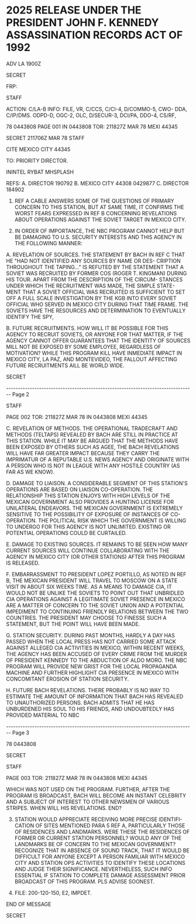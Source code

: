 # 2025 RELEASE UNDER THE PRESIDENT JOHN F. KENNEDY ASSASSINATION RECORDS ACT OF 1992

ADV LA 1900Z

SECRET

FRP:

STAFF

ACTION: C/LA-B INFO: FILE, VR, C/CCS, C/CI-4, D/COMMO-5, CWO-
DDA, C/IP/DMS. ODPD-D, OGC-2, OLC, D/SECUR-3, DCI/PA, DDO-4, CS/RF,

78 0443808 PAGE 001 IN 0443808
TOR: 211827Z MAR 78 MEXI 44345

SECRET 211706Z MAR 78 STAFF

CITE MEXICO CITY 44345

TO: PRIORITY DIRECTOR.

ININTEL RYBAT MHSPLASH

REFS: A. DIRECTOR 190792
B. MEXICO CITY 44308 0429877
C. DIRECTOR 184902

1. REF A CABLE ANSWERS SOME OF THE QUESTIONS OF PRIMARY
   CONCERN TO THIS STATION, BUT AT SAME TIME, IT CONFIRMS THE WORST
   FEARS EXPRESSED IN REF B CONCERNING REVELATIONS ABOUT OPERATIONS
   AGAINST THE SOVIET TARGET IN MEXICO CITY.

2. IN ORDER OF IMPORTANCE, THE NBC PROGRAM CANNOT HELP BUT
   BE DAMAGING TO U.S. SECURITY INTERESTS AND THIS AGENCY IN THE
   FOLLOWING MANNER:

A. REVELATION OF SOURCES. THE STATEMENT BY BACH IN
REF C THAT HE "HAD NOT IDENTIFIED ANY SOURCES BY NAME OR DES-
CRIPTION THROUGHOUT THE TAPING..." IS REFUTED BY THE STATEMENT
THAT A SOVIET WAS RECRUITED BY FORMER COS (ROGER T. KINGMAN)
DURING HIS TOUR. APART FROM THE DESCRIPTION OF THE CIRCUM-
STANCES UNDER WHICH THE RECRUITMENT WAS MADE, THE SIMPLE STATE-
MENT THAT A SOVIET OFFICIAL WAS RECRUITED IS SUFFICIENT TO
SET OFF A FULL SCALE INVESTIGATION BY THE KGB INTO EVERY
SOVIET OFFICIAL WHO SERVED IN MEXICO CITY DURING THAT TIME
FRAME. THE SOVIETS HAVE THE RESOURCES AND DETERMINATION TO
EVENTUALLY IDENTIFY THE SPY,

B. FUTURE RECRUITMENTS. HOW WILL IT BE POSSIBLE FOR
THIS AGENCY TO RECRUIT SOVIETS, OR ANYONE FOR THAT MATTER, IF
THE AGENCY CANNOT OFFER GUARANTEES THAT THE IDENTITY OF SOURCES
MILL NOT BE EXPOSED BY SOME EMPLOYEE, REGARDLESS OF MOTIVATION?
WHILE THIS PROGRAM KILL HAVE INMEDIATE IMPACT IN MEXICO CITY,
LA PAZ, AND MONTEVIDEO, THE FALLOUT AFFECTING FUTURE RECRUITMENTS
AILL BE WORLD WIDE.

SECRET


-------------------------------------------------------------------------------- Page 2

STAFF

PAGE 002
TOR: 211827Z MAR 78 IN 0443808
MEXI 44345

C. REVELATION OF METHODS. THE OPERATIONAL TRADECRAFT AND METHODS (TELTAPS) REVEALED BY BACH ARE STILL IN PRACTICE AT THIS STATION. WHILE IT MAY BE ARGUED THAT THE METHODS HAVE BEEN EXPOSED BY OTHERS SUCH AS AGEE, THE BACH REVELATIONS WILL HAVE FAR GREATER IMPACT BECAUSE THEY CARRY THE IMPRIMATUR OF A REPUTABLE U.S. NEWS AGENCY AND ORIGINATE WITH A PERSON WHO IS NOT IN LEAGUE WITH ANY HOSTILE COUNTRY (AS FAR AS WE KNOW).

D. DAMAGE TO LIAISON. A CONSIDERABLE SEGMENT OF THIS STATION'S OPERATIONS ARE BASED ON LIAISON CO-OPERATION. THE RELATIONSHIP THIS STATION ENJOYS WITH HIGH LEVELS OF THE MEXICAN GOVERNMENT ALSO PROVIDES A HUNTING LICENSE FOR UNILATERAL ENDEAVORS. THE MEXICAN GOVERNMENT IS EXTREMELY SENSITIVE TO THE POSSIBILITY OF EXPOSURE OF INSTANCES OF CO-OPERATION. THE POLITICAL RISK WHICH THE GOVERNMENT IS WILLING TO UNDERGO FOR THIS AGENCY IS NOT UNLIMITED. EXISTING OR POTENTIAL OPERATIONS COULD BE CURTAILED.

E. DAMAGE TO EXISTING SOURCES. IT REMAINS TO BE SEEN HOW MANY CURRENT SOURCES WILL CONTINUE COLLABORATING WITH THE AGENCY IN MEXICO CITY (OR OTHER STATIONS) AFTER THIS PROGRAM IS RELEASED.

F. EMBARRASSMENT TO PRESIDENT LOPEZ PORTILLO, AS NOTED IN REF B, THE MEXICAN PRESIDENT WILL TRAVEL TO MOSCOW ON A STATE VISIT IN ABOUT SIX WEEKS TIME. AS A MEANS TO DAMAGE CIA, IT WOULD NOT BE UNLIKE THE SOVIETS TO POINT OUT THAT UNBRIDLED CIA OPERATIONS AGAINST A LEGITIMATE SOVIET PRESENCE IN MEXICO ARE A MATTER OF CONCERN TO THE SOVIET UNION AND A POTENTIAL IMPEDIMENT TO CONTINUING FRIENDLY RELATIONS BETWEEN THE TWO COUNTRIES. THE PRESIDENT MAY CHOOSE TO FINESSE SUCH A STATEMENT, BUT THE POINT WILL HAVE BEEN MADE.

G. STATION SECURITY. DURING PAST MONTHS, HARDLY A DAY HAS PASSED WHEN THE LOCAL PRESS HAS NOT CARRIED SOME ATTACK AGAINST ALLEGED CIA ACTIVITIES IN MEXICO, WITHIN RECENT WEEKS, THE AGENCY HAS BEEN ACCUSED OF EVERY CRIME FROM THE MURDER OF PRESIDENT KENNEDY TO THE ABDUCTION OF ALDO MORO. THE NBC PROGRAM WILL PROVIDE NEW GRIST FOR THE LOCAL PROPAGANDA MACHINE AND FURTHER HIGHLIGHT CIA PRESENCE IN MEXICO WITH CONCOMITANT EROSION OF STATION SECURITY.

H. FUTURE BACH REVELATIONS. THERE PROBABLY IS NO WAY TO ESTIMATE THE AMOUNT OF INFORMATION THAT BACH HAS REVEALED TO UNAUTHORIZED PERSONS. BACH ADMITS THAT HE HAS UNBURDENED HIS SOUL TO HIS FRIENDS, AND UNDOUBTEDLY HAS PROVIDED MATERIAL TO NBC


-------------------------------------------------------------------------------- Page 3

78 0443808

SECRET

STAFF

PAGE 003
TOR: 211827Z MAR 78
IN 0443808
MEXI 44345

WHICH WAS NOT USED ON THE PROGRAM. FURTHER, AFTER THE PROGRAM
IS BROADCAST, BACH WILL BECOME AN INSTANT CELEBRITY AND A
SUBJECT OF INTEREST TO OTHER NEWSMEN OF VARIOUS STRIPES. WHEN
WILL HIS REVELATIONS. END?

3. STATION WOULD APPRECIATE RECEIVING MORE PRECISE IDENTIFI-
   CATION OF SITES MENTIONED PARA 5 REF A, PARTICULARLY THOSE OF
   RESIDENCES AND LANDMARKS. WERE THESE THE RESIDENCES OF FORMER
   OR CURRENT STATION PERSONNEL? WOULD ANY OF THE LANDMARKS BE OF
   CONCERN TO THE MEXICAN GOVERNMENT? RECOGNIZE THAT IN ABSENCE OF
   SOUND TRACK, THAT IT WOULD BE DIFFICULT FOR ANYONE EXCEPT A
   PERSON FAMILIAR WITH MEXICO CITY AND STATION OPS ACTIVITIES TO
   IDENTIFY THESE LOCATIONS AND JUDGE THEIR SIGNIFICANCE. NEVERTHELESS,
   SUCH INFO ESSENTIAL IF STATION TO COMPLETE DAMAGE ASSESSMENT
   PRIOR BROADCAST OF THIS PROGRAM. PLS ADVISE SOONEST.

4. FILE: 200-120-150, E2, IMPDET.

END OF MESSAGE

SECRET
